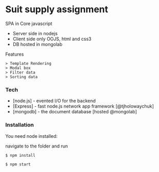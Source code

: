 # Suit supply assignment

SPA in Core javascript

  - Server side in nodejs
  - Client side only OOJS, html and css3
  - DB hosted in mongolab

Features

    > Template Rendering
    > Modal box
    > Filter data
    > Sorting data

### Tech


* [node.js] - evented I/O for the backend
* [Express] - fast node.js network app framework [@tjholowaychuk]
* [mongodb] - the document database [hosted @mongolab]


### Installation

You need node installed:

navigate to the folder and run

```
$ npm install
```
```
$ npm start
```



